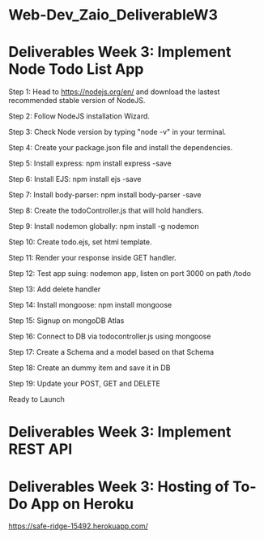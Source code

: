 # Web-Dev_Zaio_DeliverableW3
# Deliverables Week 3: Implement Node Todo List App

Step 1: Head to https://nodejs.org/en/ and download the lastest recommended stable version of NodeJS.

Step 2: Follow NodeJS installation Wizard.

Step 3: Check Node version by typing "node -v" in your terminal.

Step 4: Create your package.json file and install the dependencies.

Step 5: Install express: npm install express -save

Step 6: Install EJS: npm install ejs -save

Step 7: Install body-parser: npm install body-parser -save

Step 8: Create the todoController.js that will hold handlers.

Step 9: Install nodemon globally: npm install -g nodemon

Step 10: Create todo.ejs, set html template.

Step 11: Render your response inside GET handler.

Step 12: Test app suing: nodemon app, listen on port 3000 on path /todo

Step 13: Add delete handler

Step 14: Install mongoose: npm install mongoose

Step 15: Signup on mongoDB Atlas

Step 16: Connect to DB via todocontroller.js using mongoose

Step 17: Create a Schema and a model based on that Schema

Step 18: Create an dummy item and save it in DB

Step 19: Update your POST, GET and DELETE

Ready to Launch

# Deliverables Week 3: Implement REST API

# Deliverables Week 3: Hosting of To-Do App on Heroku

https://safe-ridge-15492.herokuapp.com/